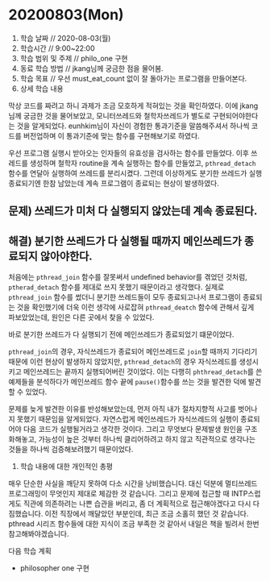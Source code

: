 # 20200803\(Mon\)

1. 학습 날짜 // 2020-08-03\(월\)
2. 학습시간 // 9:00~22:00
3. 학습 범위 및 주제 // philo\_one 구현
4. 동료 학습 방법 // jkang님께 궁금한 점을 물어봄.
5. 학습 목표 // 우선 must\_eat\_count 없이 잘 돌아가는 프로그램을 만들어본다.
6. 상세 학습 내용

막상 코드를 짜려고 하니 과제가 조금 모호하게 적혀있는 것을 확인하였다. 이에 jkang님께 궁금한 것을 물어보았고, 모니터쓰레드와 철학자쓰레드가 별도로 구현되어야한다는 것을 알게되었다. eunhkim님이 자신이 경험한 통과기준을 말씀해주셔서 하나씩 코드를 버전업하며 이 통과기준에 맞는 함수를 구현해보기로 하였다.

우선 프로그램 실행시 받아오는 인자들의 유효성을 검사하는 함수를 만들었다. 이후 쓰레드를 생성하며 철학자 routine을 계속 실행하는 함수를 만들었고, `pthread_detach` 함수를 연달아 실행하여 쓰레드를 분리시켰다. 그런데 이상하게도 분기한 쓰레드가 실행종료되기엔 한참 남았는데 계속 프로그램이 종료되는 현상이 발생하였다.

## 문제\) 쓰레드가 미처 다 실행되지 않았는데 계속 종료된다.

## 해결\) 분기한 쓰레드가 다 실행될 때까지 메인쓰레드가 종료되지 않아야한다.

처음에는 `pthread_join` 함수를 잘못써서 undefined behavior를 겪었던 것처럼, `ptherad_detach` 함수를 제대로 쓰지 못했기 때문이라고 생각했다. 실제로 `pthread_join` 함수를 썼더니 분기한 쓰레드들이 모두 종료되고나서 프로그램이 종료되는 것을 확인했기에 더욱 이런 생각에 사로잡혀 `pthread_deatch` 함수에 관해서 깊게 파보았었는데, 원인은 다른 곳에서 찾을 수 있었다.

바로 분기한 쓰레드가 다 실행되기 전에 메인쓰레드가 종료되었기 떄문이었다.

`pthread_join`의 경우, 자식쓰레드가 종료되어 메인쓰레드로 `join`할 때까지 기다리기 때문에 이런 현상이 발생하지 않았지만, `pthread_detach`의 경우 자식쓰레드를 생성시키고 메인쓰레드는 끝까지 실행되어버린 것이었다. 이는 다행히 `phthread_detach`를 쓴 예제들을 분석하다가 메인쓰레드 함수 끝에 `pause()`함수를 쓰는 것을 발견한 덕에 발견할 수 있었다.

문제를 늦게 발견한 이유를 반성해보았는데, 먼저 아직 내가 절차지향적 사고를 벗어나지 못했기 때문임을 알게되었다. 자연스럽게 메인쓰레드가 자식쓰레드의 실행이 종료되어야 다음 코드가 실행될거라고 생각한 것이다. 그리고 무엇보다 문제발생 원인을 구조화해놓고, 가능성이 높은 것부터 하나씩 클리어하려고 하지 않고 직관적으로 생각나는 것들을 하나씩 검증해보려했기 때문이었다.

1. 학습 내용에 대한 개인적인 총평

매우 단순한 사실을 깨닫지 못하여 다소 시간을 낭비했습니다. 대신 덕분에 멀티쓰레드 프로그래밍이 무엇인지 제대로 체감한 것 같습니다. 그리고 문제에 접근할 때 INTP스럽게도 직관에 의존하려는 나쁜 습관을 버리고, 좀 더 계획적으로 접근해야겠다고 다시 다짐했습니다. 이전 직장에서 깨달았던 부분인데, 최근 조금 소홀히 했던 것 같습니다. pthread 시리즈 함수들에 대한 지식이 조금 부족한 것 같아서 내일은 책을 빌려서 한번 참고해봐야겠습니다.

다음 학습 계획

* philosopher one 구현

